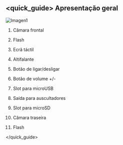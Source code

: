 

## <quick_guide> Apresentação geral


![Imagen1](http://static.energysistem.com/images/manuals/42548/56a64afbc2972.jpg)


1. Câmara frontal

2. Flash

3. Ecrã táctil

4. Altifalante

5. Botão de ligar/desligar

6. Botão de volume +/-

7. Slot para microUSB

8. Saída para auscultadores

9. Slot para microSD

10. Câmara traseira

11. Flash


</quick_guide>
